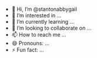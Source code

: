 - 👋 Hi, I’m @stantonabbygail
- 👀 I’m interested in ...
- 🌱 I’m currently learning ...
- 💞️ I’m looking to collaborate on ...
- 📫 How to reach me ...
- 😄 Pronouns: ...
- ⚡ Fun fact: ...

<!---
stantonabbygail/stantonabbygail is a ✨ special ✨ repository because its `README.md` (this file) appears on your GitHub profile.
You can click the Preview link to take a look at your changes.
--->
